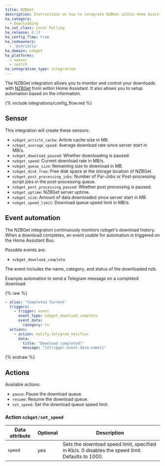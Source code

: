 ```yaml
---
title: NZBGet
description: Instructions on how to integrate NZBGet within Home Assistant.
ha_category:
  - Downloading
ha_iot_class: Local Polling
ha_release: 0.17
ha_config_flow: true
ha_codeowners:
  - '@chriscla'
ha_domain: nzbget
ha_platforms:
  - sensor
  - switch
ha_integration_type: integration
---
```


The NZBGet integration allows you to monitor and control your downloads with [NZBGet](https://nzbget.net/) from within Home Assistant. It also allows you to setup automation based on the information.

{% include integrations/config_flow.md %}

## Sensor

This integration will create these sensors:

- `nzbget_article_cache`: Article cache size in MB.
- `nzbget_average_speed`: Average download rate since server start in MB/s.
- `nzbget_download_paused`: Whether downloading is paused.
- `nzbget_speed`: Current download rate in MB/s.
- `nzbget_queue_size`: Remaining size to download in MB.
- `nzbget_disk_free`: Free disk space at the storage location of NZBGet.
- `nzbget_post_processing_jobs`: Number of Par-Jobs or Post-processing script jobs in the post-processing queue.
- `nzbget_post_processing_paused`: Whether post processing is paused.
- `nzbget_uptime`: NZBGet server uptime.
- `nzbget_size`: Amount of data downloaded since server start in MB.
- `nzbget_speed_limit`: Download queue speed limit in MB/s.

## Event automation

The NZBGet integration continuously monitors nzbget's download history. When a download completes, an event usable for automation is triggered on the Home Assistant Bus.

Possible events are:

- `nzbget_download_complete`

The event includes the name, category, and status of the downloaded nzb.

Example automation to send a Telegram message on a completed download:

{% raw %}

```yaml
- alias: "Completed Torrent"
  triggers:
    - trigger: event
      event_type: nzbget_download_complete
      event_data:
        category: tv
  actions:
    - action: notify.telegram_notifier
      data:
        title: "Download completed!"
        message: "{{trigger.event.data.name}}"
```

{% endraw %}

## Actions

Available actions:

- `pause`: Pause the download queue.
- `resume`: Resume the download queue.
- `set_speed`: Set the download queue speed limit.

### Action `nzbget/set_speed`

| Data attribute | Optional | Description                                                                                     |
| ---------------------- | -------- | ----------------------------------------------------------------------------------------------- |
| `speed`                | yes      | Sets the download speed limit, specified in Kb/s. 0 disables the speed limit. Defaults to 1000. |

